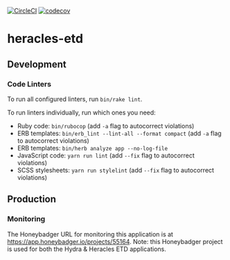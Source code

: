 [![CircleCI](https://dl.circleci.com/status-badge/img/gh/sul-dlss/heracles-etd/tree/main.svg?style=svg)](https://dl.circleci.com/status-badge/redirect/gh/sul-dlss/heracles-etd/tree/main)
[![codecov](https://codecov.io/gh/sul-dlss/heracles-etd/graph/badge.svg?token=YX0VEDM3J0)](https://codecov.io/gh/sul-dlss/heracles-etd)

# heracles-etd

## Development

### Code Linters

To run all configured linters, run `bin/rake lint`.

To run linters individually, run which ones you need:

* Ruby code: `bin/rubocop` (add `-a` flag to autocorrect violations)
* ERB templates: `bin/erb_lint --lint-all --format compact` (add `-a` flag to autocorrect violations)
* ERB templates: `bin/herb analyze app --no-log-file`
* JavaScript code: `yarn run lint` (add `--fix` flag to autocorrect violations)
* SCSS stylesheets: `yarn run stylelint` (add `--fix` flag to autocorrect violations)

## Production

### Monitoring

The Honeybadger URL for monitoring this application is at https://app.honeybadger.io/projects/55164. Note: this Honeybadger project is used for both the Hydra & Heracles ETD applications.
